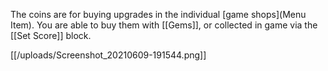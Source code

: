 The coins are for buying upgrades in the individual [game shops](Menu Item). You are able to buy them with [[Gems]], or collected in game via the [[Set Score]] block.

[[/uploads/Screenshot_20210609-191544.png]]
